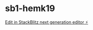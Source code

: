 # sb1-hemk19

[Edit in StackBlitz next generation editor ⚡️](https://stackblitz.com/~/github.com/madhavgupta2002/sb1-hemk19)